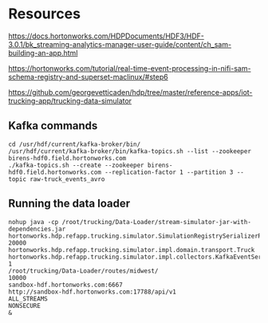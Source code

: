 

# Resources 


https://docs.hortonworks.com/HDPDocuments/HDF3/HDF-3.0.1/bk_streaming-analytics-manager-user-guide/content/ch_sam-building-an-app.html

https://hortonworks.com/tutorial/real-time-event-processing-in-nifi-sam-schema-registry-and-superset-maclinux/#step6

https://github.com/georgevetticaden/hdp/tree/master/reference-apps/iot-trucking-app/trucking-data-simulator


## Kafka commands 

```
cd /usr/hdf/current/kafka-broker/bin/		
/usr/hdf/current/kafka-broker/bin/kafka-topics.sh --list --zookeeper birens-hdf0.field.hortonworks.com
./kafka-topics.sh --create --zookeeper birens-hdf0.field.hortonworks.com --replication-factor 1 --partition 3 --topic raw-truck_events_avro
```

## Running the data loader 

```
nohup java -cp /root/trucking/Data-Loader/stream-simulator-jar-with-dependencies.jar  hortonworks.hdp.refapp.trucking.simulator.SimulationRegistrySerializerRunnerApp 
20000 
hortonworks.hdp.refapp.trucking.simulator.impl.domain.transport.Truck
hortonworks.hdp.refapp.trucking.simulator.impl.collectors.KafkaEventSerializedWithRegistryCollector
1
/root/trucking/Data-Loader/routes/midwest/
10000
sandbox-hdf.hortonworks.com:6667
http://sandbox-hdf.hortonworks.com:17788/api/v1
ALL_STREAMS
NONSECURE
&
```
